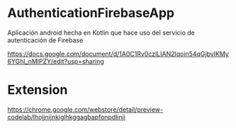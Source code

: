 # AuthenticationFirebaseApp
Aplicación android hecha en Kotlin que hace uso del servicio de autenticación de Firebase

https://docs.google.com/document/d/1A0C1Rv0czlLIAN2Iqoin54qGjbvIKMy6YGhl_nMlPZY/edit?usp=sharing

# Extension

https://chrome.google.com/webstore/detail/preview-codelab/lhojjnijnkiglhkggagbapfonpdlinji
